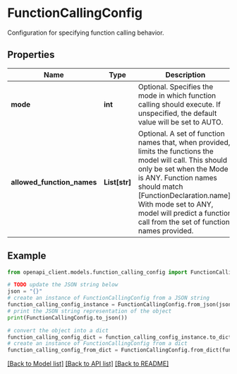 # FunctionCallingConfig

Configuration for specifying function calling behavior.

## Properties

Name | Type | Description | Notes
------------ | ------------- | ------------- | -------------
**mode** | **int** | Optional. Specifies the mode in which function calling should execute. If  unspecified, the default value will be set to AUTO. | [optional] 
**allowed_function_names** | **List[str]** | Optional. A set of function names that, when provided, limits the functions  the model will call.   This should only be set when the Mode is ANY. Function names  should match [FunctionDeclaration.name]. With mode set to ANY, model will  predict a function call from the set of function names provided. | [optional] 

## Example

```python
from openapi_client.models.function_calling_config import FunctionCallingConfig

# TODO update the JSON string below
json = "{}"
# create an instance of FunctionCallingConfig from a JSON string
function_calling_config_instance = FunctionCallingConfig.from_json(json)
# print the JSON string representation of the object
print(FunctionCallingConfig.to_json())

# convert the object into a dict
function_calling_config_dict = function_calling_config_instance.to_dict()
# create an instance of FunctionCallingConfig from a dict
function_calling_config_from_dict = FunctionCallingConfig.from_dict(function_calling_config_dict)
```
[[Back to Model list]](../README.md#documentation-for-models) [[Back to API list]](../README.md#documentation-for-api-endpoints) [[Back to README]](../README.md)


